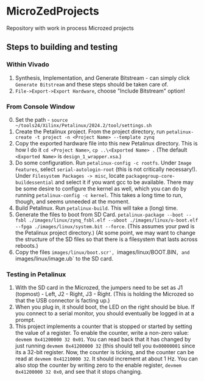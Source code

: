# MicroZedProjects
Repository with work in process Microzed projects

## Steps to building and testing

### Within Vivado
1. Synthesis, Implementation, and Generate Bitstream - can simply click `Generate Bitstream` and these steps should be taken care of.
2. `File->Export->Export Hardware`, choose "Include Bitstream" option!

### From Console Window
0. Set the path - `source ~/tools24/Xilinx/Petalinux/2024.2/tool/settings.sh`
1. Create the Petalinux project. From the project directory, run `petalinux-create -t project -n <Project Name> --template zynq`
2. Copy the exported hardware file into this new Petalinux directory. This is how I do it `cd <Project Name>`, `cp ..\<Exported Name> .`
  (The default `<Exported Name>` is `design_1_wrapper.xsa`.)
3. Do some configuration. Run `petalinux-config -c rootfs`. Under `Image Features`, select `serial-autologin-root` (this is not critically necessary!).
  Under `Filesystem Packages -> misc`, locate `packagegroup-core-buildessential` and select it if you want gcc to be available. There may be some desire
  to configure the kernel as well, which you can do by running `petalinux-config -c kernel`. This takes a long time to run, though, and seems unneeded at
  the moment.
5. Build Petalinux. Run `petalinux-build`. This will take a (long) time.
6. Generate the files to boot from SD Card. `petalinux-package --boot --fsbl ./images/linux/zynq_fsbl.elf --uboot ./images/linux/u-boot.elf --fpga ./images/linux/system.bit --force`.
  (This assumes your pwd is the Petalinux project directory.) (At some point, we may want to change the structure of the SD files so that there is a filesystem
  that lasts across reboots.)
7. Copy the files `images/linux/boot.scr', `images/linux/BOOT.BIN`, and `images/linux/image.ub` to the SD card.


### Testing in Petalinux
1. With the SD card in the Microzed, the jumpers need to be set as J1 (topmost) - Left, J2 - Right, J3 - Right. (This is holding the Microzed
  so that the USB connector is facting up.)
2. When you plug in, it should boot, the LED on the right should be blue. If you connect to a serial monitor, you should eventually be logged in at a prompt.
3. This project implements a counter that is stopped or started by setting the value of a register. To enable the counter, write a non-zero value:
   `devmem 0x41200000 32 0x01`. You can read back that it has changed by just running `devmem 0x41200000 32` (this should tell you `0x00000001` since its
   a 32-bit register. Now, the counter is ticking, and the counter can be read at `devmem 0x41210000 32`. It should increment at about 1 Hz. You can
   also stop the counter by writing zero to the enable register, `devmem 0x41200000 32 0x0`, and see that it stops changing.


